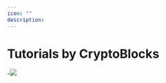 ```yaml
---
icon: ""
description: 
---
```


# Tutorials by CryptoBlocks

-![](../../Images/Covers/CryptoBlocks.jpeg)

